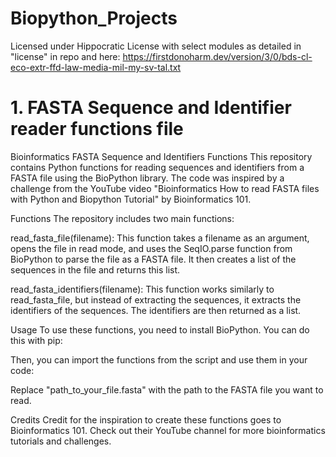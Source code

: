 # Biopython_Projects

Licensed under Hippocratic License with select modules as detailed in "license" in repo and here: https://firstdonoharm.dev/version/3/0/bds-cl-eco-extr-ffd-law-media-mil-my-sv-tal.txt

# 1. FASTA Sequence and Identifier reader functions file

Bioinformatics FASTA Sequence and Identifiers Functions
This repository contains Python functions for reading sequences and identifiers from a FASTA file using the BioPython library. The code was inspired by a challenge from the YouTube video "Bioinformatics How to read FASTA files with Python and Biopython Tutorial" by Bioinformatics 101.

Functions
The repository includes two main functions:

read_fasta_file(filename): This function takes a filename as an argument, opens the file in read mode, and uses the SeqIO.parse function from BioPython to parse the file as a FASTA file. It then creates a list of the sequences in the file and returns this list.

read_fasta_identifiers(filename): This function works similarly to read_fasta_file, but instead of extracting the sequences, it extracts the identifiers of the sequences. The identifiers are then returned as a list.

Usage
To use these functions, you need to install BioPython. You can do this with pip:

Then, you can import the functions from the script and use them in your code:

Replace "path_to_your_file.fasta" with the path to the FASTA file you want to read.

Credits
Credit for the inspiration to create these functions goes to Bioinformatics 101. Check out their YouTube channel for more bioinformatics tutorials and challenges.

